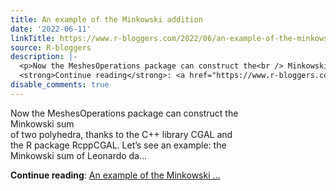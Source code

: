```yaml
---
title: An example of the Minkowski addition
date: '2022-06-11'
linkTitle: https://www.r-bloggers.com/2022/06/an-example-of-the-minkowski-addition/
source: R-bloggers
description: |-
  <p>Now the MeshesOperations package can construct the<br /> Minkowski sum<br /> of two polyhedra, thanks to the C++ library CGAL and<br /> the R package RcppCGAL. Let’s see an example: the<br /> Minkowski sum of Leonardo da...</p>
  <strong>Continue reading</strong>: <a href="https://www.r-bloggers.com/2022/06/an-example-of-the-minkowski-addition/">An example of the Minkowski ...
disable_comments: true
---
```

<p>Now the MeshesOperations package can construct the<br /> Minkowski sum<br /> of two polyhedra, thanks to the C++ library CGAL and<br /> the R package RcppCGAL. Let’s see an example: the<br /> Minkowski sum of Leonardo da...</p>
<strong>Continue reading</strong>: <a href="https://www.r-bloggers.com/2022/06/an-example-of-the-minkowski-addition/">An example of the Minkowski ...